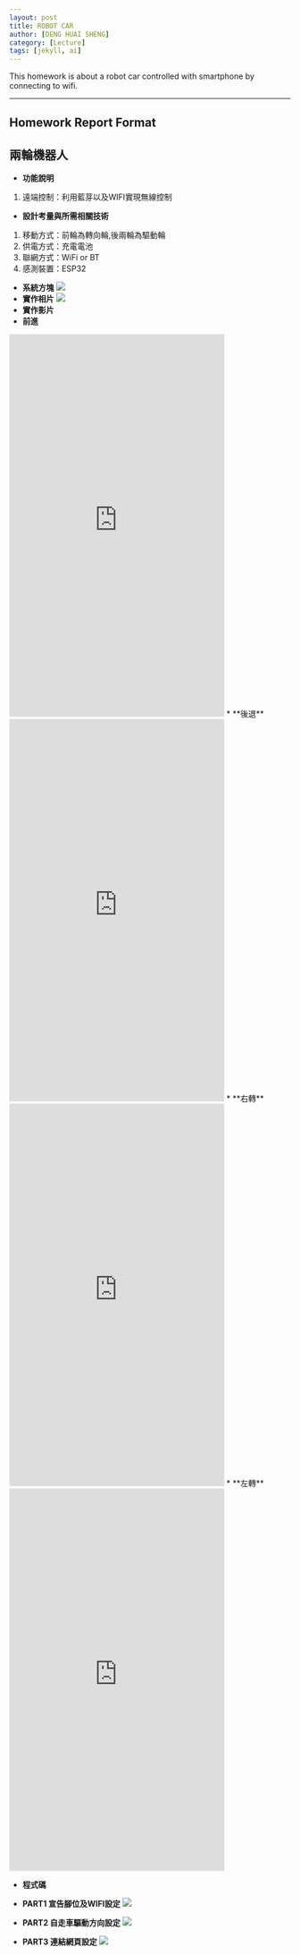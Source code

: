 ```yaml
---
layout: post
title: ROBOT CAR
author: [DENG HUAI SHENG]
category: [Lecture]
tags: [jekyll, ai]
---
```


This homework is about a robot car controlled with smartphone by connecting to wifi.

---
## Homework Report Format
## 兩輪機器人
* **功能說明**
1. 遠端控制：利用藍芽以及WIFI實現無線控制
* **設計考量與所需相關技術**
1. 移動方式：前輪為轉向輪,後兩輪為驅動輪
2. 供電方式：充電電池
3. 聯網方式：WiFi or BT
4. 感測裝置：ESP32
* **系統方塊**
![](https://github.com/DENG0616/MCU-project/blob/main/images/123.png?raw=true)
* **實作相片**
![](https://github.com/DENG0616/MCU-project/blob/main/images/20230423_234431.jpg?raw=true)
* **實作影片**
* **前進**
<iframe width="385" height="684" src="https://www.youtube.com/embed/vw0Oo5jidaM" title="forwork" frameborder="0" allow="accelerometer; autoplay; clipboard-write; encrypted-media; gyroscope; picture-in-picture; web-share" allowfullscreen></iframe>
* **後退**
<iframe width="385" height="684" src="https://www.youtube.com/embed/sw4PZcQTnek" title="back" frameborder="0" allow="accelerometer; autoplay; clipboard-write; encrypted-media; gyroscope; picture-in-picture; web-share" allowfullscreen></iframe>
* **右轉**
<iframe width="385" height="684" src="https://www.youtube.com/embed/fDQ0pliakaQ" title="right" frameborder="0" allow="accelerometer; autoplay; clipboard-write; encrypted-media; gyroscope; picture-in-picture; web-share" allowfullscreen></iframe>
* **左轉**
<iframe width="385" height="684" src="https://www.youtube.com/embed/8leGL-gKyak" title="left" frameborder="0" allow="accelerometer; autoplay; clipboard-write; encrypted-media; gyroscope; picture-in-picture; web-share" allowfullscreen></iframe>

* **程式碼**
* **PART1 宣告腳位及WIFI設定**
![](https://github.com/DENG0616/MCU-project/blob/main/images/PART1.png?raw=true)

* **PART2 自走車驅動方向設定**
![](https://github.com/DENG0616/MCU-project/blob/main/images/PART2.png?raw=true)

* **PART3 連結網頁設定**
![](https://github.com/DENG0616/MCU-project/blob/main/images/PART3.png?raw=true)
